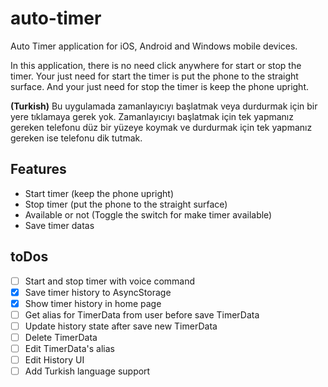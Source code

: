 # auto-timer
Auto Timer application for iOS, Android and Windows mobile devices.

In this application, there is no need click anywhere for start or stop the timer. Your just need for start the timer is put the phone to the straight surface. And your just need for stop the timer is keep the phone upright.

**(Turkish)** Bu uygulamada zamanlayıcıyı başlatmak veya durdurmak için bir yere tıklamaya gerek yok. Zamanlayıcıyı başlatmak için tek yapmanız gereken telefonu düz bir yüzeye koymak ve durdurmak için tek yapmanız gereken ise telefonu dik tutmak.

## Features
* Start timer (keep the phone upright)
* Stop timer (put the phone to the straight surface)
* Available or not (Toggle the switch for make timer available)
* Save timer datas

## toDos
- [ ] Start and stop timer with voice command
- [x] Save timer history to AsyncStorage
- [x] Show timer history in home page
- [ ] Get alias for TimerData from user before save TimerData
- [ ] Update history state after save new TimerData
- [ ] Delete TimerData
- [ ] Edit TimerData's alias
- [ ] Edit History UI
- [ ] Add Turkish language support
